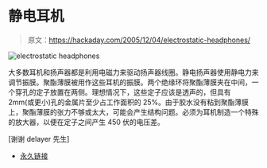 # 静电耳机

> 原文：<https://hackaday.com/2005/12/04/electrostatic-headphones/>

![electrostatic headphones](img/76a5a8a692359a25b82b1c78ba164112.png)

大多数耳机和扬声器都是利用电磁力来驱动扬声器线圈。静电扬声器使用静电力来调节振膜。聚酯薄膜被用作这些耳机的振膜。两个绝缘环将聚酯薄膜夹在中间，一个穿孔的定子放置在两侧。理想情况下，这些定子应该是透声的，但具有 2mm(或更小)孔的金属片至少占工作面积的 25%。由于胶水没有粘到聚酯薄膜上，聚酯薄膜的张力不够或太大，可能会产生结构问题。必须为耳机制造一个特殊的放大器，以便在定子之间产生 450 伏的电压差。

[谢谢 delayer 先生]

*   [永久链接](http://homepages.ihug.co.nz/~wradford/esphones.htm)